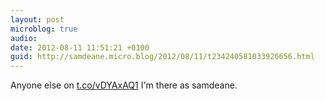 ```yaml
---
layout: post
microblog: true
audio: 
date: 2012-08-11 11:51:21 +0100
guid: http://samdeane.micro.blog/2012/08/11/t234240581033926656.html
---
```

Anyone else on [t.co/vDYAxAQ1](http://t.co/vDYAxAQ1?) I'm there as samdeane.
